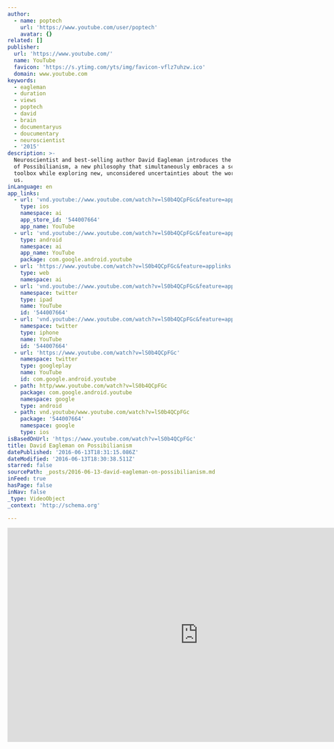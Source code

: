 ```yaml
---
author:
  - name: poptech
    url: 'https://www.youtube.com/user/poptech'
    avatar: {}
related: []
publisher:
  url: 'https://www.youtube.com/'
  name: YouTube
  favicon: 'https://s.ytimg.com/yts/img/favicon-vflz7uhzw.ico'
  domain: www.youtube.com
keywords:
  - eagleman
  - duration
  - views
  - poptech
  - david
  - brain
  - documentaryus
  - doucumentary
  - neuroscientist
  - '2015'
description: >-
  Neuroscientist and best-selling author David Eagleman introduces the concept
  of Possibilianism, a new philosophy that simultaneously embraces a scientific
  toolbox while exploring new, unconsidered uncertainties about the world around
  us.
inLanguage: en
app_links:
  - url: 'vnd.youtube://www.youtube.com/watch?v=lS0b4QCpFGc&feature=applinks'
    type: ios
    namespace: ai
    app_store_id: '544007664'
    app_name: YouTube
  - url: 'vnd.youtube://www.youtube.com/watch?v=lS0b4QCpFGc&feature=applinks'
    type: android
    namespace: ai
    app_name: YouTube
    package: com.google.android.youtube
  - url: 'https://www.youtube.com/watch?v=lS0b4QCpFGc&feature=applinks'
    type: web
    namespace: ai
  - url: 'vnd.youtube://www.youtube.com/watch?v=lS0b4QCpFGc&feature=applinks'
    namespace: twitter
    type: ipad
    name: YouTube
    id: '544007664'
  - url: 'vnd.youtube://www.youtube.com/watch?v=lS0b4QCpFGc&feature=applinks'
    namespace: twitter
    type: iphone
    name: YouTube
    id: '544007664'
  - url: 'https://www.youtube.com/watch?v=lS0b4QCpFGc'
    namespace: twitter
    type: googleplay
    name: YouTube
    id: com.google.android.youtube
  - path: http/www.youtube.com/watch?v=lS0b4QCpFGc
    package: com.google.android.youtube
    namespace: google
    type: android
  - path: vnd.youtube/www.youtube.com/watch?v=lS0b4QCpFGc
    package: '544007664'
    namespace: google
    type: ios
isBasedOnUrl: 'https://www.youtube.com/watch?v=lS0b4QCpFGc'
title: David Eagleman on Possibilianism
datePublished: '2016-06-13T18:31:15.086Z'
dateModified: '2016-06-13T18:30:38.511Z'
starred: false
sourcePath: _posts/2016-06-13-david-eagleman-on-possibilianism.md
inFeed: true
hasPage: false
inNav: false
_type: VideoObject
_context: 'http://schema.org'

---
```

<iframe src="https://cdn.embedly.com/widgets/media.html?src=https%3A%2F%2Fwww.youtube.com%2Fembed%2FlS0b4QCpFGc%3Ffeature%3Doembed&amp;url=http%3A%2F%2Fwww.youtube.com%2Fwatch%3Fv%3DlS0b4QCpFGc&amp;image=https%3A%2F%2Fi.ytimg.com%2Fvi%2FlS0b4QCpFGc%2Fhqdefault.jpg&amp;key=b7d04c9b404c499eba89ee7072e1c4f7&amp;type=text%2Fhtml&amp;schema=youtube" width="854" height="480" scrolling="no" frameborder="0" allowfullscreen="" style=""></iframe>